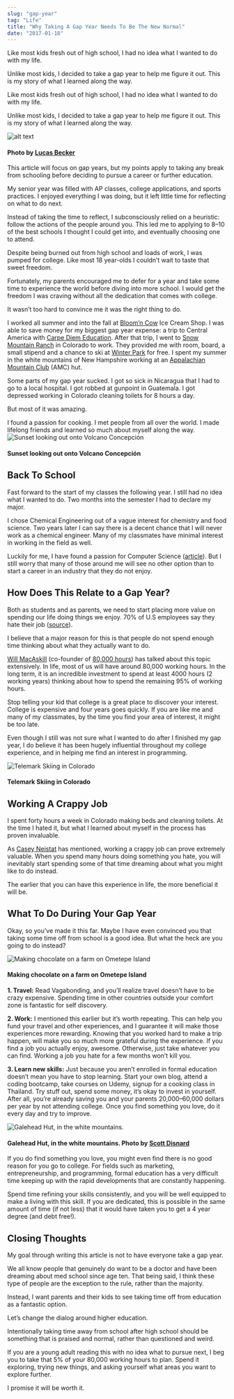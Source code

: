 ```yaml
---
slug: "gap-year"
tag: "Life"
title: "Why Taking A Gap Year Needs To Be The New Normal"
date: "2017-01-18"
---
```


Like most kids fresh out of high school, I had no idea what I wanted to do with my life.

Unlike most kids, I decided to take a gap year to help me figure it out.
This is my story of what I learned along the way.

<!-- more -->

Like most kids fresh out of high school, I had no idea what I wanted to do with my life.

Unlike most kids, I decided to take a gap year to help me figure it out.
This is my story of what I learned along the way.

![alt text](./gapyearbanner.jpeg)

#### Photo by [Lucas Becker](https://unsplash.com/@lukasbecker)

This article will focus on gap years, but my points apply to taking any break from schooling before deciding to pursue a career or further education.

My senior year was filled with AP classes, college applications, and sports practices. I enjoyed everything I was doing, but it left little time for reflecting on what to do next.

Instead of taking the time to reflect, I subconsciously relied on a heuristic: follow the actions of the people around you. This led me to applying to 8–10 of the best schools I thought I could get into, and eventually choosing one to attend.

Despite being burned out from high school and loads of work, I was pumped for college. Like most 18 year-olds I couldn’t wait to taste that sweet freedom.

Fortunately, my parents encouraged me to defer for a year and take some time to experience the world before diving into more school. I would get the freedom I was craving without all the dedication that comes with college.

It wasn’t too hard to convince me it was the right thing to do.

I worked all summer and into the fall at [Bloom’n Cow](http://www.bloomncowicecream.com/) Ice Cream Shop. I was able to save money for my biggest gap year expense: a trip to Central America with [Carpe Diem Education](https://www.carpediemeducation.org/). After that trip, I went to [Snow Mountain Ranch](http://snowmountainranch.org/) in Colorado to work. They provided me with room, board, a small stipend and a chance to ski at [Winter Park](https://www.winterparkresort.com/) for free. I spent my summer in the white mountains of New Hampshire working at an [Appalachian Mountain Club](https://www.outdoors.org/) (AMC) hut.

Some parts of my gap year sucked. I got so sick in Nicaragua that I had to go to a local hospital. I got robbed at gunpoint in Guatemala. I got depressed working in Colorado cleaning toilets for 8 hours a day.

But most of it was amazing.

I found a passion for cooking. I met people from all over the world. I made lifelong friends and learned so much about myself along the way.
![Sunset looking out onto Volcano Concepción](./volcano.jpeg)

#### Sunset looking out onto Volcano Concepción

## Back To School

Fast forward to the start of my classes the following year. I still had no idea what I wanted to do. Two months into the semester I had to declare my major.

I chose Chemical Engineering out of a vague interest for chemistry and food science. Two years later I can say there is a decent chance that I will never work as a chemical engineer. Many of my classmates have minimal interest in working in the field as well.

Luckily for me, I have found a passion for Computer Science ([article](https://medium.freecodecamp.com/how-doing-something-i-love-landed-me-a-top-tier-tech-internship-fe78d8b74e48#.voi7w59x1)). But I still worry that many of those around me will see no other option than to start a career in an industry that they do not enjoy.

## How Does This Relate to a Gap Year?

Both as students and as parents, we need to start placing more value on spending our life doing things we enjoy. 70% of U.S employees say they hate their job ([source](http://www.medicaldaily.com/i-hate-my-job-say-70-us-employees-how-be-happy-work-319928)).

I believe that a major reason for this is that people do not spend enough time thinking about what they actually want to do.

[Will MacAskill](http://www.williammacaskill.com/) (co-founder of [80,000 hours](https://80000hours.org/)) has talked about this topic extensively. In life, most of us will have around 80,000 working hours. In the long term, it is an incredible investment to spend at least 4000 hours (2 working years) thinking about how to spend the remaining 95% of working hours.

Stop telling your kid that college is a great place to discover your interest. College is expensive and four years goes quickly. If you are like me and many of my classmates, by the time you find your area of interest, it might be too late.

Even though I still was not sure what I wanted to do after I finished my gap year, I do believe it has been hugely influential throughout my college experience, and in helping me find an interest in programming.

![Telemark Skiing in Colorado](./telemark-skiing.jpeg)

#### Telemark Skiing in Colorado

## Working A Crappy Job

I spent forty hours a week in Colorado making beds and cleaning toilets. At the time I hated it, but what I learned about myself in the process has proven invaluable.

As [Casey Neistat](http://jaronschneider.com/blog/2015/5/13/casey-neistat-nails-it-again-why-you-need-to-work-a-crappy-job) has mentioned, working a crappy job can prove extremely valuable. When you spend many hours doing something you hate, you will inevitably start spending some of that time dreaming about what you might like to do instead.

The earlier that you can have this experience in life, the more beneficial it will be.

## What To Do During Your Gap Year

Okay, so you’ve made it this far. Maybe I have even convinced you that taking some time off from school is a good idea. But what the heck are you going to do instead?

![Making chocolate on a farm on Ometepe Island](./making-chocolate.jpg)

#### Making chocolate on a farm on Ometepe Island

**1. Travel:** Read Vagabonding, and you’ll realize travel doesn’t have to be crazy expensive. Spending time in other countries outside your comfort zone is fantastic for self discovery.

**2. Work:** I mentioned this earlier but it’s worth repeating. This can help you fund your travel and other experiences, and I guarantee it will make those experiences more rewarding. Knowing that you worked hard to make a trip happen, will make you so much more grateful during the experience. If you find a job you actually enjoy, awesome. Otherwise, just take whatever you can find. Working a job you hate for a few months won’t kill you.

**3. Learn new skills:** Just because you aren’t enrolled in formal education doesn’t mean you have to stop learning. Start your own blog, attend a coding bootcamp, take courses on Udemy, signup for a cooking class in Thailand. Try stuff out, spend some money, it’s okay to invest in yourself. After all, you’re already saving you and your parents 20,000–60,000 dollars per year by not attending college. Once you find something you love, do it every day and try to improve.

![Galehead Hut, in the white mountains.](./galehead.jpeg)

#### Galehead Hut, in the white mountains. Photo by [Scott Disnard](https://www.flickr.com/photos/sdizzy/)

If you do find something you love, you might even find there is no good reason for you go to college. For fields such as marketing, entrepreneurship, and programming, formal education has a very difficult time keeping up with the rapid developments that are constantly happening.

Spend time refining your skills consistently, and you will be well equipped to make a living with this skill. If you are dedicated, this is possible in the same amount of time (if not less) that it would have taken you to get a 4 year degree (and debt free!).

## Closing Thoughts

My goal through writing this article is not to have everyone take a gap year.

We all know people that genuinely do want to be a doctor and have been dreaming about med school since age ten. That being said, I think these type of people are the exception to the rule, rather than the majority.

Instead, I want parents and their kids to see taking time off from education as a fantastic option.

Let’s change the dialog around higher education.

Intentionally taking time away from school after high school should be something that is praised and normal, rather than questioned and weird.

If you are a young adult reading this with no idea what to pursue next, I beg you to take that 5% of your 80,000 working hours to plan. Spend it exploring, trying new things, and asking yourself what areas you want to explore further.

I promise it will be worth it.
